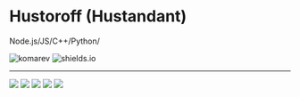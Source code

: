 # Hustoroff (Hustandant)
Node.js/JS/C++/Python/

![komarev](https://komarev.com/ghpvc/?username=hustoroff)
![shields.io](https://img.shields.io/github/followers/hustoroff?label=follow&logo=github&style=flat)
--- ---
![](http://github-profile-summary-cards.vercel.app/api/cards/profile-details?username=Hustoroff&theme=great_gatsby)
![](http://github-profile-summary-cards.vercel.app/api/cards/repos-per-language?username=Hustoroff&theme=great_gatsby)
![](http://github-profile-summary-cards.vercel.app/api/cards/most-commit-language?username=Hustoroff&theme=great_gatsby)
![](http://github-profile-summary-cards.vercel.app/api/cards/stats?username=Hustoroff&theme=great_gatsby)
![](http://github-profile-summary-cards.vercel.app/api/cards/productive-time?username=Hustoroff&theme=great_gatsby&utcOffset=8)
